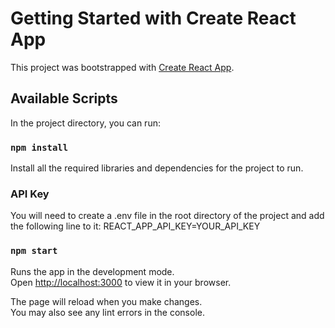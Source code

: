 # Getting Started with Create React App

This project was bootstrapped with [Create React App](https://github.com/facebook/create-react-app).

## Available Scripts

In the project directory, you can run:

### `npm install`

Install all the required libraries and dependencies for the project to run.

### API Key

You will need to create a .env file in the root directory of the project and add the following line to it:
REACT_APP_API_KEY=YOUR_API_KEY

### `npm start`

Runs the app in the development mode.\
Open [http://localhost:3000](http://localhost:3000) to view it in your browser.

The page will reload when you make changes.\
You may also see any lint errors in the console.
